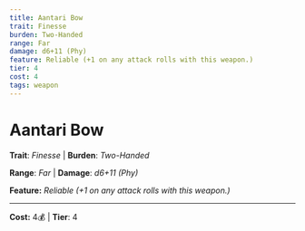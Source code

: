 ```yaml
---
title: Aantari Bow
trait: Finesse
burden: Two-Handed
range: Far
damage: d6+11 (Phy)
feature: Reliable (+1 on any attack rolls with this weapon.)
tier: 4
cost: 4
tags: weapon
---
```

# Aantari Bow

**Trait**: _Finesse_ | **Burden**: _Two-Handed_

**Range**: _Far_ | **Damage**: _d6+11 (Phy)_

**Feature:** _Reliable (+1 on any attack rolls with this weapon.)_

___
**Cost:** 4💰 | **Tier**: 4
